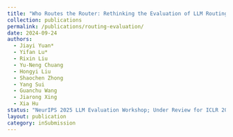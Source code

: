 ```yaml
---
title: "Who Routes the Router: Rethinking the Evaluation of LLM Routing Systems"
collection: publications
permalink: /publications/routing-evaluation/
date: 2024-09-24
authors:
  - Jiayi Yuan*
  - Yifan Lu*
  - Rixin Liu
  - Yu-Neng Chuang
  - Hongyi Liu
  - Shaochen Zhong
  - Yang Sui
  - Guanchu Wang
  - Jiarong Xing
  - Xia Hu
status: "NeurIPS 2025 LLM Evaluation Workshop; Under Review for ICLR 2026"
layout: publication
category: inSubmission
---
```


